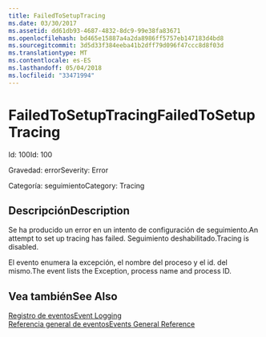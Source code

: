 ```yaml
---
title: FailedToSetupTracing
ms.date: 03/30/2017
ms.assetid: dd61db93-4687-4832-8dc9-99e38fa83671
ms.openlocfilehash: bd465e15887a4a2da8986ff5757eb147183d4bd8
ms.sourcegitcommit: 3d5d33f384eeba41b2dff79d096f47ccc8d8f03d
ms.translationtype: MT
ms.contentlocale: es-ES
ms.lasthandoff: 05/04/2018
ms.locfileid: "33471994"
---
```

# <a name="failedtosetuptracing"></a><span data-ttu-id="d0dda-102">FailedToSetupTracing</span><span class="sxs-lookup"><span data-stu-id="d0dda-102">FailedToSetupTracing</span></span>
<span data-ttu-id="d0dda-103">Id: 100</span><span class="sxs-lookup"><span data-stu-id="d0dda-103">Id: 100</span></span>  
  
 <span data-ttu-id="d0dda-104">Gravedad: error</span><span class="sxs-lookup"><span data-stu-id="d0dda-104">Severity: Error</span></span>  
  
 <span data-ttu-id="d0dda-105">Categoría: seguimiento</span><span class="sxs-lookup"><span data-stu-id="d0dda-105">Category: Tracing</span></span>  
  
## <a name="description"></a><span data-ttu-id="d0dda-106">Descripción</span><span class="sxs-lookup"><span data-stu-id="d0dda-106">Description</span></span>  
 <span data-ttu-id="d0dda-107">Se ha producido un error en un intento de configuración de seguimiento.</span><span class="sxs-lookup"><span data-stu-id="d0dda-107">An attempt to set up tracing has failed.</span></span> <span data-ttu-id="d0dda-108">Seguimiento deshabilitado.</span><span class="sxs-lookup"><span data-stu-id="d0dda-108">Tracing is disabled.</span></span>  
  
 <span data-ttu-id="d0dda-109">El evento enumera la excepción, el nombre del proceso y el id. del mismo.</span><span class="sxs-lookup"><span data-stu-id="d0dda-109">The event lists the Exception, process name and process ID.</span></span>  
  
## <a name="see-also"></a><span data-ttu-id="d0dda-110">Vea también</span><span class="sxs-lookup"><span data-stu-id="d0dda-110">See Also</span></span>  
 [<span data-ttu-id="d0dda-111">Registro de eventos</span><span class="sxs-lookup"><span data-stu-id="d0dda-111">Event Logging</span></span>](../../../../../docs/framework/wcf/diagnostics/event-logging/index.md)  
 [<span data-ttu-id="d0dda-112">Referencia general de eventos</span><span class="sxs-lookup"><span data-stu-id="d0dda-112">Events General Reference</span></span>](../../../../../docs/framework/wcf/diagnostics/event-logging/events-general-reference.md)
